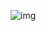 ![img](https://github.com/dharunrajesh/power-consumption-dashboard-by-tableau/assets/87368873/23f37ea9-edda-457d-9c82-2b4de5fc50b7)


